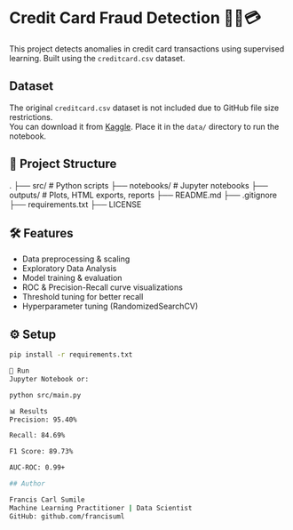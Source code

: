 # Credit Card Fraud Detection 🕵️‍♂️💳

This project detects anomalies in credit card transactions using supervised learning. Built using the `creditcard.csv` dataset.

## Dataset
The original `creditcard.csv` dataset is not included due to GitHub file size restrictions.  
You can download it from [Kaggle](https://www.kaggle.com/datasets/mlg-ulb/creditcardfraud).
Place it in the `data/` directory to run the notebook.

## 📁 Project Structure
.
├── src/ # Python scripts
├── notebooks/ # Jupyter notebooks
├── outputs/ # Plots, HTML exports, reports
├── README.md
├── .gitignore
├── requirements.txt
├── LICENSE

## 🛠️ Features

- Data preprocessing & scaling
- Exploratory Data Analysis
- Model training & evaluation
- ROC & Precision-Recall curve visualizations
- Threshold tuning for better recall
- Hyperparameter tuning (RandomizedSearchCV)

## ⚙️ Setup

```bash
pip install -r requirements.txt

🚀 Run
Jupyter Notebook or:

python src/main.py

📊 Results
Precision: 95.40%

Recall: 84.69%

F1 Score: 89.73%

AUC-ROC: 0.99+

## Author

Francis Carl Sumile 
Machine Learning Practitioner | Data Scientist
GitHub: github.com/francisuml